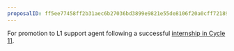 ```yaml
---
proposalID: ff5ee77458ff2b31aec6b27036bd3899e9821e55de8106f20a0cff7218976451
---
```


For promotion to L1 support agent following a successful [internship in Cycle 11](https://MoneyNull.wiki/Support_Agent#Internship).
